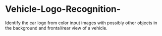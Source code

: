 # Vehicle-Logo-Recognition-
Identify the car logo from color input images with possibly other objects in the background and frontal/rear view of a vehicle.
